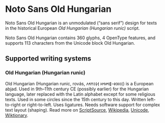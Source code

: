 
# Noto Sans Old Hungarian

Noto Sans Old Hungarian is an unmodulated (“sans serif”) design for texts in the historical European _Old Hungarian (Hungarian runic)_ script. 

Noto Sans Old Hungarian contains 360 glyphs, 4 OpenType features, and supports 113 characters from the Unicode block Old Hungarian.


## Supported writing systems


### Old Hungarian (Hungarian runic)

Old Hungarian (Hungarian runic, rovás, 𐲥𐳋𐳓𐳉𐳗-𐲘𐳀𐳎𐳀𐳢 𐲢𐳛𐳮𐳀𐳤‎) is a European abjad. Used in 9th–11th century CE (possibly earlier) for the Hungarian language, later replaced with the Latin alphabet except for some religious texts. Used in some circles since the 15th century to this day. Written left-to-right or right-to-left. Uses ligatures. Needs software support for complex text layout (shaping). Read more on [ScriptSource](https://scriptsource.org/scr/Hung), [Wikipedia](https://en.wikipedia.org/wiki/ISO_15924:Hung), [Unicode](https://www.unicode.org/versions/Unicode13.0.0/ch08.pdf#G33926), [Wiktionary](https://en.wiktionary.org/wiki/Category:Old_Hungarian_script).

